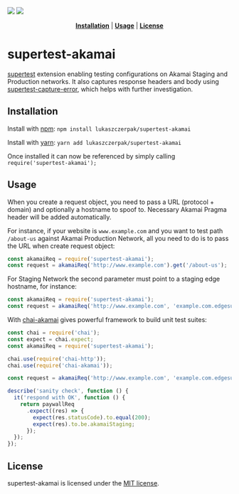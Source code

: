 ![](https://img.shields.io/badge/License-MIT-00CCFF.svg?style=flat-square)
![](https://img.shields.io/badge/supertest--akamai-JS-FF0066.svg?style=flat-square)

<p align="center">
<b><a href="#installation">Installation</a></b>
|
<b><a href="#usage">Usage</a></b>
|
<b><a href="#license">License</a></b>
</p>

# supertest-akamai

[supertest](https://github.com/visionmedia/supertest) extension enabling testing configurations on Akamai Staging and Production networks. It also captures response headers and body using [supertest-capture-error](https://github.com/kjarmicki/supertest-capture-error), which helps with further investigation.

## Installation

Install with [npm](http://npmjs.org/): `npm install lukaszczerpak/supertest-akamai`

Install with [yarn](https://yarnpkg.com/): `yarn add lukaszczerpak/supertest-akamai`

Once installed it can now be referenced by simply calling `require('supertest-akamai');`

## Usage

When you create a request object, you need to pass a URL (protocol + domain) and optionally a hostname to spoof to. Necessary Akamai Pragma header will be added automatically.

For instance, if your website is `www.example.com` and you want to test path `/about-us` against Akamai Production Network, all you need to do is to pass the URL when create request object:

```js
const akamaiReq = require('supertest-akamai');
const request = akamaiReq('http://www.example.com').get('/about-us');
```

For Staging Network the second parameter must point to a staging edge hostname, for instance:

```js
const akamaiReq = require('supertest-akamai');
const request = akamaiReq('http://www.example.com', 'example.com.edgesuite-staging.net').get('/about-us');
```



With [chai-akamai](https://github.com/lukaszczerpak/chai-akamai) gives powerful framework to build unit test suites:

```js
const chai = require('chai');
const expect = chai.expect;
const akamaiReq = require('supertest-akamai');

chai.use(require('chai-http'));
chai.use(require('chai-akamai'));

const request = akamaiReq('http://www.example.com', 'example.com.edgesuite-staging.net').get('/about-us');

describe('sanity check', function () {
  it('respond with OK', function () {
    return paywallReq
      .expect((res) => {
        expect(res.statusCode).to.equal(200);
        expect(res).to.be.akamaiStaging;
      });
  });
});
```

## License

supertest-akamai is licensed under the [MIT license](LICENSE).
